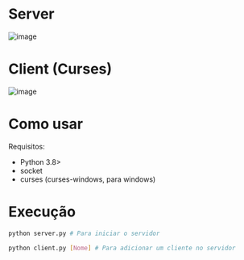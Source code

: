 # Server
![image](https://github.com/user-attachments/assets/d79d2592-60a0-4369-98bb-7ae14d5810c9)

# Client (Curses)
![image](https://github.com/user-attachments/assets/8f485182-73ca-492b-9242-3a3a9789fbdc)

# Como usar

Requisitos:

- Python 3.8>
- socket
- curses (curses-windows, para windows)

# Execução
```bash
python server.py # Para iniciar o servidor

python client.py [Nome] # Para adicionar um cliente no servidor
```
